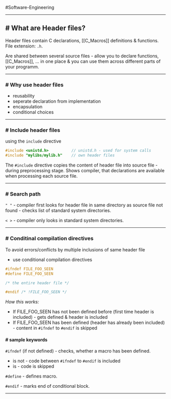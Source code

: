 #Software-Engineering 

---
## # What are Header files?

Header files contain C declarations, [[C_Macros]] definitions & functions.
File extension: `.h`.

Are shared between several source files - allow you to declare functions, [[C_Macros]], ... in one place & you can use them across different parts of your programm.

---
### # Why use header files

- reusability
- seperate declaration from implementation 
- encapsulation
- conditional choices
---
### # Include header files
using the `include` directive

```c
#include <unistd.h>          // unistd.h - used for system calls
#include "mylibs/mylib.h"    // own header files
```

The `#include` directive copies the content of header file into source file - during preprocessing stage.
Shows compiler, that declarations are available when processing each source file.

---
### # Search path

`" "` - compiler first looks for header file in same directory as source file
	not found - checks list of standard system directories.

`< >` - compiler only looks in standard system directories.

---
### # Conditinal compilation directives

To avoid errors/conflicts by multiple inclusions of same header file
- use conditional compilation directives

```c
#ifndef FILE_FOO_SEEN 
#define FILE_FOO_SEEN 

/* the entire header file */ 

#endif /* !FILE_FOO_SEEN */
```

_How this works:_
- If FILE_FOO_SEEN has not been defined before (first time header is included) - gets defined & header is included
- If FILE_FOO_SEEN has been defined (header has already been included) - content in `#ifndef` to `#endif` is skipped

#### # sample keywords

`#ifndef` (if not defined) - checks, whether a macro has been defined.
- is not - code between `#ifndef` to `#endif` is included
- is - code is skipped
  
`#define` - defines macro.

`#endif` - marks end of conditional block.

---